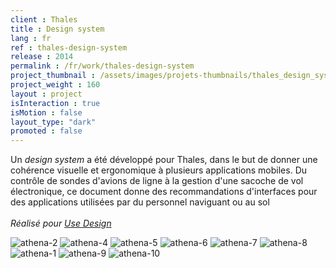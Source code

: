 ```yaml
---
client : Thales
title : Design system
lang : fr
ref : thales-design-system
release : 2014
permalink : /fr/work/thales-design-system
project_thumbnail : /assets/images/projets-thumbnails/thales_design_system_thumb.webp
project_weight : 160
layout : project
isInteraction : true
isMotion : false
layout_type: "dark"
promoted : false
---
```


Un *design system* a été développé pour Thales, dans le but de donner une cohérence visuelle et ergonomique à plusieurs applications mobiles. Du contrôle de sondes d'avions de ligne à la gestion d'une sacoche de vol électronique, ce document donne des recommandations d'interfaces pour des applications utilisées par du personnel naviguant ou au sol
<br/><br/>
*Réalisé pour [Use Design](http://www.use.design)*

![athena-2](/assets/images/projets/athena/athena-2.webp)
![athena-4](/assets/images/projets/athena/athena-4.webp)
![athena-5](/assets/images/projets/athena/athena-5.webp)
![athena-6](/assets/images/projets/athena/athena-6.webp)
![athena-7](/assets/images/projets/athena/athena-7.webp)
![athena-8](/assets/images/projets/athena/athena-8.webp)
![athena-1](/assets/images/projets/athena/athena-1.webp)
![athena-9](/assets/images/projets/athena/athena-9.webp)
![athena-10](/assets/images/projets/athena/athena-10.webp)
